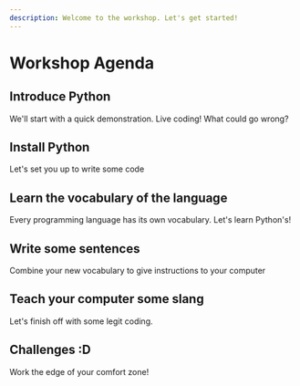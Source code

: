 ```yaml
---
description: Welcome to the workshop. Let's get started!
---
```


# Workshop Agenda

## Introduce Python

We'll start with a quick demonstration. Live coding! What could go wrong?

## Install Python

Let's set you up to write some code

## Learn the vocabulary of the language

Every programming language has its own vocabulary. Let's learn Python's!

## Write some sentences

Combine your new vocabulary to give instructions to your computer

## Teach your computer some slang

Let's finish off with some legit coding.

## Challenges :D

Work the edge of your comfort zone!

